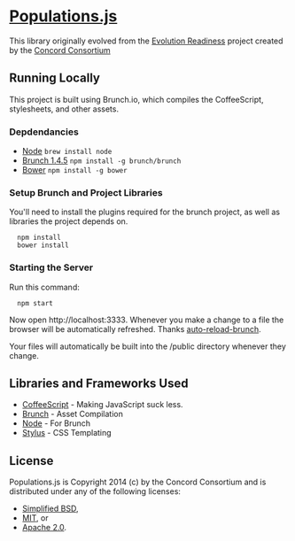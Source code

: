 # [Populations.js](https://github.com/concord-consortium/populations.js)

This library originally evolved from the [Evolution Readiness](http://concord.org/projects/evolution-readiness) project created by
the [Concord Consortium](http://www.concord.org/)

## Running Locally

This project is built using Brunch.io, which compiles the CoffeeScript,
stylesheets, and other assets.

### Depdendancies

* [Node](http://nodejs.org/) `brew install node`
* [Brunch 1.4.5](http://brunch.io) `npm install -g brunch/brunch`
* [Bower](http://bower.io/) `npm install -g bower`

### Setup Brunch and Project Libraries

You'll need to install the plugins required for the brunch project, as well
as libraries the project depends on.

```
  npm install
  bower install
```

### Starting the Server

Run this command:

```
  npm start
```

Now open http://localhost:3333. Whenever you make a change to a file the
browser will be automatically refreshed. Thanks
[auto-reload-brunch](https://github.com/brunch/auto-reload-brunch).

Your files will automatically be built into the /public directory
whenever they change.

## Libraries and Frameworks Used

* [CoffeeScript](http://coffeescript.org/) - Making JavaScript suck less.
* [Brunch](http://brunch.io) - Asset Compilation
* [Node](http://nodejs.org/) - For Brunch
* [Stylus](http://learnboost.github.com/stylus/) - CSS Templating

## License

Populations.js is Copyright 2014 (c) by the Concord Consortium and is distributed under
any of the following licenses:

- [Simplified BSD](http://www.opensource.org/licenses/BSD-2-Clause),
- [MIT](http://www.opensource.org/licenses/MIT), or
- [Apache 2.0](http://www.opensource.org/licenses/Apache-2.0).